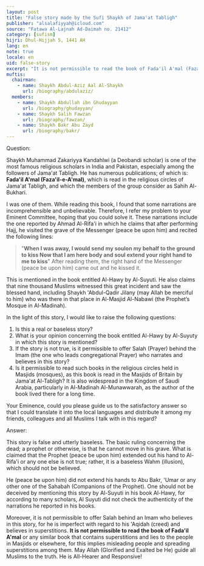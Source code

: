```yaml
---
layout: post
title: "False story made by the Sufi Shaykh of Jama'at Tabligh"
publisher: "alsalafiyyah@icloud.com"
source: "Fatawa Al-Lajnah Ad-Daimah no. 21412"
category: [sufism]
hijri: Dhul-Hijjah 5, 1441 AH
lang: en
note: true
locale: en
uid: false-story
excerpt: "It is not permissible to read the book of Fada'il A'mal (Faza'il-e-A'mal) or any similar book that contains superstitions and lies to the people in Masjids or elsewhere, for this implies misleading people and spreading superstitions among them."
muftis:
  chairman: 
    - name: Shaykh Abdul-Aziz Aal Al-Shaykh
      url: /biography/abdulaziz/
  members: 
    - name: Shaykh Abdullah ibn Ghudayyan
      url: /biography/ghudayyan/
    - name: Shaykh Salih Fawzan
      url: /biography/fawzan/
    - name: Shaykh Bakr Abu Zayd
      url: /biography/bakr/
---
```


Question: 

Shaykh Muhammad Zakariyya Kandahlwi (a Deobandi scholar) is one of the most famous religious scholars in India and Pakistan, especially among the followers of Jama'at Tabligh. He has numerous publications; of which is: **Fada'il A'mal (Faza'il-e-A'mal)**, which is read in the religious circles of Jama'at Tabligh, and which the members of the group consider as Sahih Al-Bukhari. 

I was one of them. While reading this book, I found that some narrations are incomprehensible and unbelievable. Therefore, I refer my problem to your Eminent Committee, hoping that you could solve it. These narrations include the one reported by Ahmad Al-Rifa'i in which he claims that after performing Hajj, he visited the grave of the Messenger (peace be upon him) and recited the following lines: 

> "**When I was away, I would send my soulon my behalf to the ground to kiss Now that I am here body and soul extend your right hand to me to kiss**" After reading them, the right hand of the Messenger (peace be upon him) came out and he kissed it.

This is mentioned in the book entitled Al-Hawy by Al-Suyuti. He also claims that nine thousand Muslims witnessed this great incident and saw the blessed hand, including Shaykh 'Abdul-Qadir Jilany (may Allah be merciful to him) who was there in that place in Al-Masjid Al-Nabawi (the Prophet’s Mosque in Al-Madinah). 

In the light of this story, I would like to raise the following questions: 
1. Is this a real or baseless story?
2. What is your opinion concerning the book entitled Al-Hawy by Al-Suyuty in which this story is mentioned?
3. If the story is not true, is it permissible to offer Salah (Prayer) behind the Imam (the one who leads congregational Prayer) who narrates and believes in this story?
4. Is it permissible to read such books in the religious circles held in Masjids (mosques), as this book is read in the Masjids of Britain by Jama'at Al-Tabligh? It is also widespread in the Kingdom of Saudi Arabia, particularly in Al-Madinah Al-Munawwarah, as the author of the book lived there for a long time. 

Your Eminence, could you please guide us to the satisfactory answer so that I could translate it into the local languages and distribute it among my friends, colleagues and all Muslims I talk with in this regard?


Answer:

This story is false and utterly baseless. The basic ruling concerning the dead; a prophet or otherwise, is that he cannot move in his grave. What is claimed that the Prophet (peace be upon him) extended out his hand to Al-Rifa'i or any one else is not true; rather, it is a baseless Wahm (illusion), which should not be believed. 

He (peace be upon him) did not extend his hands to Abu Bakr, 'Umar or any other one of the Sahabah (Companions of the Prophet). One should not be deceived by mentioning this story by Al-Suyuti in his book Al-Hawy, for according to many scholars, Al Suyuti did not check the authenticity of the narrations he reported in his books. 

Moreover, it is not permissible to offer Salah behind an Imam who believes in this story, for he is imperfect with regard to his 'Aqidah (creed) and believes in superstitions. **It is not permissible to read the book of Fada'il A'mal** or any similar book that contains superstitions and lies to the people in Masjids or elsewhere, for this implies misleading people and spreading superstitions among them. May Allah (Glorified and Exalted be He) guide all Muslims to the truth. He is All-Hearer and Responsive!
